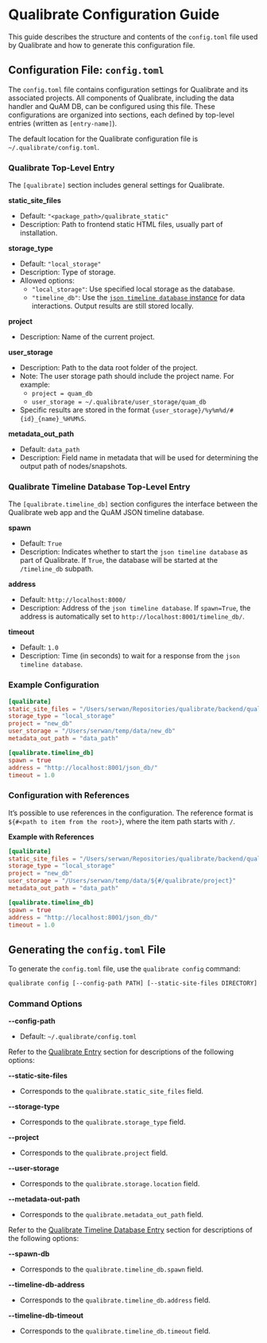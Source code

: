 # Qualibrate Configuration Guide

This guide describes the structure and contents of the `config.toml` file used
by Qualibrate and how to generate this configuration file.

## Configuration File: `config.toml`

The `config.toml` file contains configuration settings for Qualibrate and its
associated projects. All components of Qualibrate, including the data handler 
and QuAM DB, can be configured using this file. These configurations are
organized into sections, each defined by top-level entries (written
as `[entry-name]`).

The default location for the Qualibrate configuration file
is `~/.qualibrate/config.toml`.

### Qualibrate Top-Level Entry

The `[qualibrate]` section includes general settings for Qualibrate.

**static_site_files**

- Default: `"<package_path>/qualibrate_static"`
- Description: Path to frontend static HTML files, usually part of installation.

**storage_type**

- Default: `"local_storage"`
- Description: Type of storage.
- Allowed options:
    - `"local_storage"`: Use specified local storage as the database.
    - `"timeline_db"`: Use
      the [`json timeline database` instance](https://github.com/qua-platform/json-timeline-database)
      for data
      interactions. Output results are still stored locally.

**project**

- Description: Name of the current project.

**user_storage**

- Description: Path to the data root folder of the project.
- Note: The user storage path should include the project name. For example:
    - `project = quam_db`
    - `user_storage = ~/.qualibrate/user_storage/quam_db`
- Specific results are stored in the
  format `{user_storage}/%y%m%d/#{id}_{name}_%H%M%S`.

**metadata_out_path**

- Default: `data_path`
- Description: Field name in metadata that will be used for determining the
  output path of nodes/snapshots.

### Qualibrate Timeline Database Top-Level Entry

The `[qualibrate.timeline_db]` section configures the interface between the
Qualibrate web app and the QuAM JSON
timeline database.

**spawn**

- Default: `True`
- Description: Indicates whether to start the `json timeline database` as part
  of Qualibrate. If `True`, the database
  will be started at the `/timeline_db` subpath.

**address**

- Default: `http://localhost:8000/`
- Description: Address of the `json timeline database`. If `spawn=True`, the
  address is automatically set
  to `http://localhost:8001/timeline_db/`.

**timeout**

- Default: `1.0`
- Description: Time (in seconds) to wait for a response from
  the `json timeline database`.

### Example Configuration

```toml
[qualibrate]
static_site_files = "/Users/serwan/Repositories/qualibrate/backend/qualibrate_static"
storage_type = "local_storage"
project = "new_db"
user_storage = "/Users/serwan/temp/data/new_db"
metadata_out_path = "data_path"

[qualibrate.timeline_db]
spawn = true
address = "http://localhost:8001/json_db/"
timeout = 1.0
```

### Configuration with References

It’s possible to use references in the configuration. The reference format
is `${#<path to item from the root>}`, where
the item path starts with `/`.

**Example with References**

```toml
[qualibrate]
static_site_files = "/Users/serwan/Repositories/qualibrate/backend/qualibrate_static"
storage_type = "local_storage"
project = "new_db"
user_storage = "/Users/serwan/temp/data/${#/qualibrate/project}"
metadata_out_path = "data_path"

[qualibrate.timeline_db]
spawn = true
address = "http://localhost:8001/json_db/"
timeout = 1.0
```

## Generating the `config.toml` File

To generate the `config.toml` file, use the `qualibrate config` command:

```sh
qualibrate config [--config-path PATH] [--static-site-files DIRECTORY] [--storage-type 'local_storage'|'timeline_db'] [--project TEXT] [--user-storage PATH] [--metadata-out-path TEXT] [--spawn-db BOOLEAN] [--timeline-db-address TEXT] [--timeline-db-timeout FLOAT]
```

### Command Options

**--config-path**

- Default: `~/.qualibrate/config.toml`

Refer to the [Qualibrate Entry](#qualibrate-top-level-entry) section for
descriptions of the following options:

**--static-site-files**

- Corresponds to the `qualibrate.static_site_files` field.

**--storage-type**

- Corresponds to the `qualibrate.storage_type` field.

**--project**

- Corresponds to the `qualibrate.project` field.

**--user-storage**

- Corresponds to the `qualibrate.storage.location` field.

**--metadata-out-path**

- Corresponds to the `qualibrate.metadata_out_path` field.

Refer to
the [Qualibrate Timeline Database Entry](#qualibrate-timeline-database-top-level-entry)
section for
descriptions of the following options:

**--spawn-db**

- Corresponds to the `qualibrate.timeline_db.spawn` field.

**--timeline-db-address**

- Corresponds to the `qualibrate.timeline_db.address` field.

**--timeline-db-timeout**

- Corresponds to the `qualibrate.timeline_db.timeout` field.